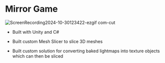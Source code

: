 # Mirror Game

![ScreenRecording2024-10-30123422-ezgif com-cut](https://github.com/user-attachments/assets/9896a2ff-8cc7-4611-8c6b-d3d129c605f9)


- Built with Unity and C#

- Built custom Mesh Slicer to slice 3D meshes

- Built custom solution for converting baked lightmaps into texture objects which can then be sliced

